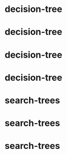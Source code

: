 # decision-tree
# decision-tree
# decision-tree
# decision-tree
# search-trees
# search-trees
# search-trees
